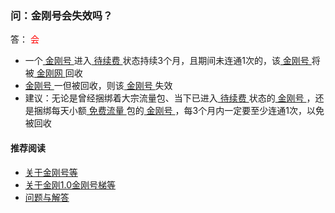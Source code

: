 ####
### 问：金刚号会失效吗？

答：<font color="Red"> 会 </font>

- 一个[ 金刚号 ](https://a2zitpro.github.io/web/kkid)进入[ 待续费 ](https://a2zitpro.github.io/web/流量过期的识别)状态持续3个月，且期间未连通1次的，该[ 金刚号 ](https://a2zitpro.github.io/web/金刚号)将被[ 金刚网 ](https://a2zitpro.github.io/web/金刚中文网)回收
- [ 金刚号 ](https://a2zitpro.github.io/web/金刚号)一但被回收，则该[ 金刚号 ](https://a2zitpro.github.io/web/金刚号)失效
- 建议：无论是曾经捆绑着大宗流量包、当下已进入[ 待续费 ](https://a2zitpro.github.io/web/流量过期的识别)状态的[ 金刚号 ](https://a2zitpro.github.io/web/金刚号)，还是捆绑每天小额[ 免费流量 ]()包的[ 金刚号 ](https://a2zitpro.github.io/web/金刚号)，每3个月内一定要至少连通1次，以免被回收

#### 推荐阅读

- [关于金刚号等](https://a2zitpro.github.io/web/列表-金刚号及相关问题)
- [关于金刚1.0金刚号梯等](https://a2zitpro.github.io/web/列表-关于金刚1.0配置金刚号型翻墙梯及相关问题)
- [问题与解答](https://a2zitpro.github.io/web/列表-问题与解答)
